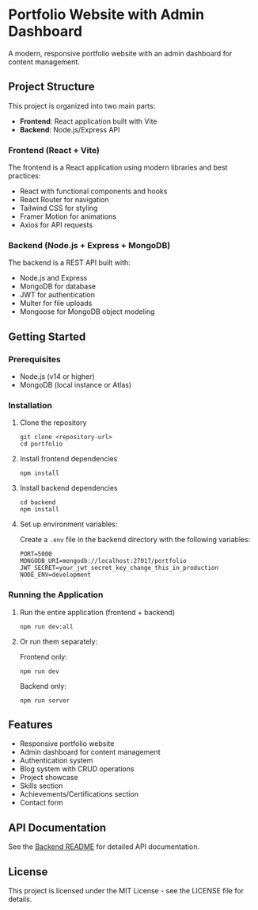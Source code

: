 
# Portfolio Website with Admin Dashboard

A modern, responsive portfolio website with an admin dashboard for content management.

## Project Structure

This project is organized into two main parts:

- **Frontend**: React application built with Vite
- **Backend**: Node.js/Express API

### Frontend (React + Vite)

The frontend is a React application using modern libraries and best practices:

- React with functional components and hooks
- React Router for navigation
- Tailwind CSS for styling
- Framer Motion for animations
- Axios for API requests

### Backend (Node.js + Express + MongoDB)

The backend is a REST API built with:

- Node.js and Express
- MongoDB for database
- JWT for authentication
- Multer for file uploads
- Mongoose for MongoDB object modeling

## Getting Started

### Prerequisites

- Node.js (v14 or higher)
- MongoDB (local instance or Atlas)

### Installation

1. Clone the repository
   ```
   git clone <repository-url>
   cd portfolio
   ```

2. Install frontend dependencies
   ```
   npm install
   ```

3. Install backend dependencies
   ```
   cd backend
   npm install
   ```

4. Set up environment variables:
   
   Create a `.env` file in the backend directory with the following variables:
   ```
   PORT=5000
   MONGODB_URI=mongodb://localhost:27017/portfolio
   JWT_SECRET=your_jwt_secret_key_change_this_in_production
   NODE_ENV=development
   ```

### Running the Application

1. Run the entire application (frontend + backend)
   ```
   npm run dev:all
   ```

2. Or run them separately:
   
   Frontend only:
   ```
   npm run dev
   ```
   
   Backend only:
   ```
   npm run server
   ```

## Features

- Responsive portfolio website
- Admin dashboard for content management
- Authentication system
- Blog system with CRUD operations
- Project showcase
- Skills section
- Achievements/Certifications section
- Contact form

## API Documentation

See the [Backend README](./backend/README.md) for detailed API documentation.

## License

This project is licensed under the MIT License - see the LICENSE file for details.

